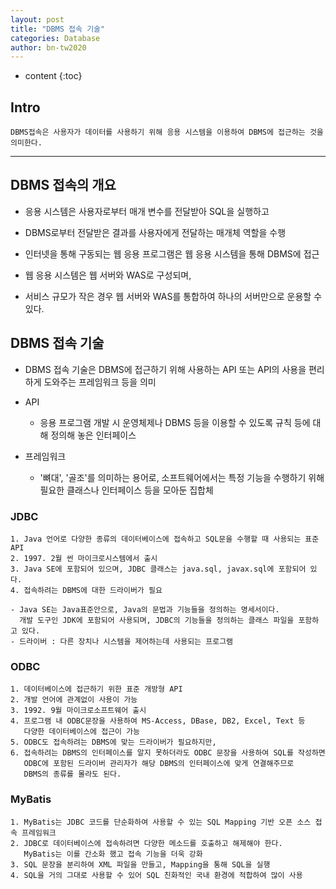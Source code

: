 ```yaml
---
layout: post
title: "DBMS 접속 기술"
categories: Database
author: bn-tw2020
---
```

* content
{:toc}

## Intro

```
DBMS접속은 사용자가 데이터를 사용하기 위해 응용 시스템을 이용하여 DBMS에 접근하는 것을 의미한다.
```




---

## DBMS 접속의 개요

* 응용 시스템은 사용자로부터 매개 변수를 전달받아 SQL을 실행하고

* DBMS로부터 전달받은 결과를 사용자에게 전달하는 매개체 역할을 수행

* 인터넷을 통해 구동되는 웹 응용 프로그램은 웹 응용 시스템을 통해 DBMS에 접근

* 웹 응용 시스템은 웹 서버와 WAS로 구성되며,

* 서비스 규모가 작은 경우 웹 서버와 WAS를 통합하여 하나의 서버만으로 운용할 수 있다.


## DBMS 접속 기술

* DBMS 접속 기술은 DBMS에 접근하기 위해 사용하는 API 또는 API의 사용을 편리하게 도와주는 프레임워크 등을 의미

* API
   - 응용 프로그램 개발 시 운영체제나 DBMS 등을 이용할 수 있도록 규칙 등에 대해 정의해 놓은 인터페이스

* 프레임워크
   - '뼈대', '골조'를 의미하는 용어로, 소프트웨어에서는 특정 기능을 수행하기 위해 필요한 클래스나 인터페이스 등을 모아둔 집합체

### JDBC

```
1. Java 언어로 다양한 종류의 데이터베이스에 접속하고 SQL문을 수행할 때 사용되는 표준 API
2. 1997. 2월 썬 마이크로시스템에서 출시
3. Java SE에 포함되어 있으며, JDBC 클래스는 java.sql, javax.sql에 포함되어 있다.
4. 접속하려는 DBMS에 대한 드라이버가 필요

- Java SE는 Java표준안으로, Java의 문법과 기능들을 정의하는 명세서이다.
  개발 도구인 JDK에 포함되어 사용되며, JDBC의 기능들을 정의하는 클래스 파일을 포함하고 있다.
- 드라이버 : 다른 장치나 시스템을 제어하는데 사용되는 프로그램
```
### ODBC

```
1. 데이터베이스에 접근하기 위한 표준 개방형 API
2. 개발 언어에 관계없이 사용이 가능
3. 1992. 9월 마이크로소프트웨어 출시
4. 프로그램 내 ODBC문장을 사용하여 MS-Access, DBase, DB2, Excel, Text 등
   다양한 데이터베이스에 접근이 가능
5. ODBC도 접속하려는 DBMS에 맞는 드라이버가 필요하지만,
6. 접속하려는 DBMS의 인터페이스를 알지 못하더라도 ODBC 문장을 사용하여 SQL를 작성하면
   ODBC에 포함된 드라이버 관리자가 해당 DBMS의 인터페이스에 맞게 연결해주므로
   DBMS의 종류를 몰라도 된다.
```

### MyBatis

```
1. MyBatis는 JDBC 코드를 단순화하여 사용할 수 있는 SQL Mapping 기반 오픈 소스 접속 프레임워크
2. JDBC로 데이터베이스에 접속하려면 다양한 메소드를 호출하고 해제해야 한다.
   MyBatis는 이를 간소화 했고 접속 기능을 더욱 강화
3. SQL 문장을 분리하여 XML 파일을 만들고, Mapping을 통해 SQL을 실행
4. SQL을 거의 그대로 사용할 수 있어 SQL 친화적인 국내 환경에 적합하여 많이 사용
```


